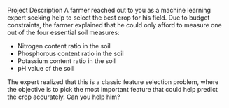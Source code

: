 Project Description
A farmer reached out to you as a machine learning expert seeking help to select the best crop for his field. Due to budget constraints, the farmer explained that he could only afford to measure one out of the four essential soil measures:

- Nitrogen content ratio in the soil
- Phosphorous content ratio in the soil
- Potassium content ratio in the soil
- pH value of the soil

The expert realized that this is a classic feature selection problem, where the objective is to pick the most important feature that could help predict the crop accurately. Can you help him?